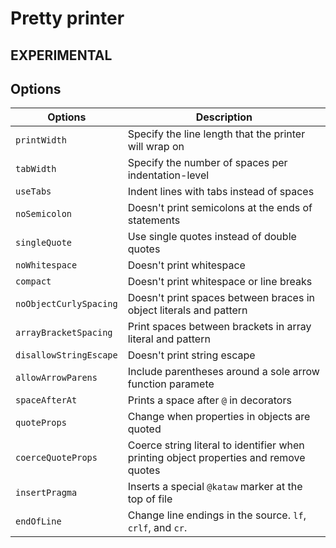 # Pretty printer

## EXPERIMENTAL


## Options

| Options        |   Description |
| ----------- |------------------------------------------------- |
| `printWidth`  | Specify the line length that the printer will wrap on |
| `tabWidth`    | Specify the number of spaces per indentation-level |
| `useTabs`    | Indent lines with tabs instead of spaces |
| `noSemicolon`    | Doesn't print semicolons at the ends of statements |
| `singleQuote`    | Use single quotes instead of double quotes |
| `noWhitespace`    | Doesn't print whitespace |
| `compact`    | Doesn't print whitespace or line breaks |
| `noObjectCurlySpacing`    | Doesn't print spaces between braces in object literals and pattern |
| `arrayBracketSpacing`    | Print spaces between brackets in array literal and pattern |
| `disallowStringEscape`    | Doesn't print string escape |
| `allowArrowParens`    | Include parentheses around a sole arrow function paramete |
| `spaceAfterAt`    | Prints a space after `@` in decorators |
| `quoteProps`    | Change when properties in objects are quoted |
| `coerceQuoteProps` | Coerce string literal to identifier when printing object properties and remove quotes |
| `insertPragma`    | Inserts a special `@kataw` marker at the top of file |
| `endOfLine`    | Change line endings in the source. `lf`, `crlf`, and `cr`. |
